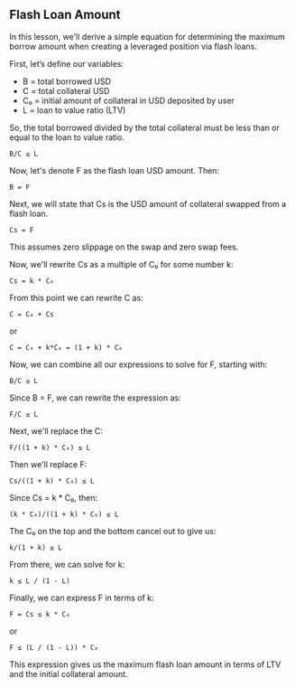 ## Flash Loan Amount

In this lesson, we'll derive a simple equation for determining the maximum borrow amount when creating a leveraged position via flash loans.

First, let’s define our variables:

- B = total borrowed USD
- C = total collateral USD
- C₀ = initial amount of collateral in USD deposited by user
- L = loan to value ratio (LTV)

So, the total borrowed divided by the total collateral must be less than or equal to the loan to value ratio.

```solidity
B/C ≤ L
```

Now, let's denote F as the flash loan USD amount. Then:

```solidity
B = F
```

Next, we will state that Cs is the USD amount of collateral swapped from a flash loan.

```solidity
Cs = F
```

This assumes zero slippage on the swap and zero swap fees.

Now, we'll rewrite Cs as a multiple of C₀ for some number k:

```solidity
Cs = k * C₀
```

From this point we can rewrite C as:

```solidity
C = C₀ + Cs
```

or

```solidity
C = C₀ + k*C₀ = (1 + k) * C₀
```

Now, we can combine all our expressions to solve for F, starting with:

```solidity
B/C ≤ L
```

Since B = F, we can rewrite the expression as:

```solidity
F/C ≤ L
```

Next, we'll replace the C:

```solidity
F/((1 + k) * C₀) ≤ L
```

Then we'll replace F:

```solidity
Cs/((1 + k) * C₀) ≤ L
```

Since Cs = k \* C₀, then:

```solidity
(k * C₀)/((1 + k) * C₀) ≤ L
```

The C₀ on the top and the bottom cancel out to give us:

```solidity
k/(1 + k) ≤ L
```

From there, we can solve for k:

```solidity
k ≤ L / (1 - L)
```

Finally, we can express F in terms of k:

```solidity
F = Cs ≤ k * C₀
```

or

```solidity
F ≤ (L / (1 - L)) * C₀
```

This expression gives us the maximum flash loan amount in terms of LTV and the initial collateral amount.
